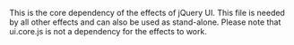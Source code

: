 This is the core dependency of the effects of jQuery UI. This file is needed by all other effects and can also be used as stand-alone. Please note that ui.core.js is not a dependency for the effects to work.